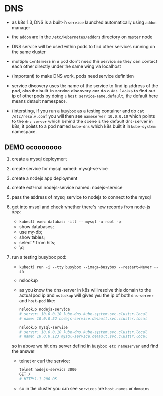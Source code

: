 # DNS

- as k8s 1.3, DNS is a built-in `service` launched automatically using `addon` manager

- the `addon` are in the `/etc/kubernetes/addons` directory on `master` node

- DNS service will be used within pods to find other services running on the same cluster

- multiple containers in a pod don't need this service as they can contact each other
directly under the same wing via localhost

- (important) to make DNS work, pods need service definition

- service discovery uses the name of the service to find ip address of the pod, also
the built-in service discovery can do a `dns lookup` to find out ip of other pods by
doing a `host service-name.default`, the default here means default namespace.

- (intersting), if you run a `busybox` as a testing container and do `cat /etc/resolv.conf`
you will then see `nameserver 10.0.0.10` which points to the `dns-server` which behind the
scene is the default dns-server in k8s, it points to a pod named `kube-dns` which k8s built
it in `kube-system` namespace. 

## DEMO ooooooooo

1. create a mysql deployment

2. create service for mysql named: mysql-service

3. create a nodejs app deployment

4. create external nodejs-service named: nodejs-service

5. pass the address of mysql service to nodejs to connect to the mysql

6. get into mysql and check whether there's new records from node-js app:
    - `kubectl exec database -itt -- mysql -u root -p`
    - show databases;
    - use my-db;
    - show tables;
    - select * from hits;
    - \q

7. run a testing busybox pod:
    - `kubectl run -i --tty busybox --image=busybox --restart=Never -- sh`
    - nslookup
    - as you know the dns-server in k8s will resolve this domain to the actual pod ip
    and `nslookup` will gives you the ip of both `dns-server` and `host-pod` like:

        ``` sh
        nslookup nodejs-service
        # server: 10.0.0.10 kube-dns.kube-system.svc.cluster.local
        # name: 10.0.0.52 nodejs-service.default.svc.cluster.local

        nslookup mysql-service
        # server: 10.0.0.10 kube-dns.kube-system.svc.cluster.local
        # name: 10.0.0.123 mysql-service.default.svc.cluster.local
        ```

    so in above we hit dns server defind in `busybox etc nameserver` and find the answer
    - telnet or curl the service:
    
        ``` sh
        telnet nodejs-service 3000
        GET /
        # HTTP/1.1 200 OK
        ```
    
    - so in the cluster you can see `services` are `host-names` or `domains`



